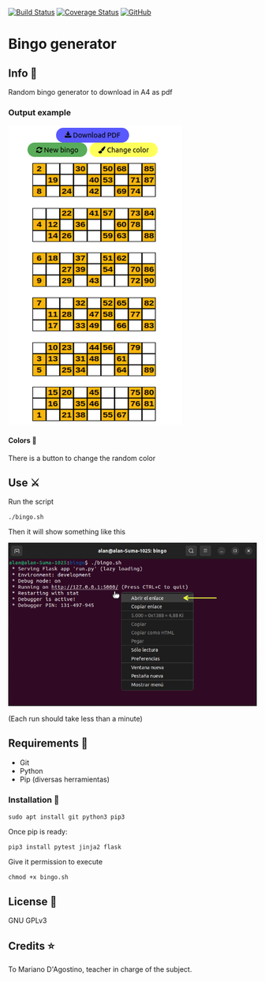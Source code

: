 [![Build Status](https://travis-ci.org/Alan2255/bingo.svg?branch=master)](https://travis-ci.org/Alan2255/bingo)
[![Coverage Status](https://coveralls.io/repos/github/Alan2255/bingo/badge.svg?branch=master)](https://coveralls.io/github/Alan2255/bingo?branch=master)
[![GitHub](https://img.shields.io/github/license/Alan2255/bingo?color=purple)](https://github.com/Alan2255/bingo/blob/master/LICENSE)

# Bingo generator

## Info :open_book:
Random bingo generator to download in A4 as pdf

### Output example
![Bingo](static/images/bingo.png?raw=true)<br>

#### Colors :art:
There is a button to change the random color

## Use :crossed_swords:
Run the script
<pre><code>./bingo.sh</pre></code>

Then it will show something like this

![Consola](static/images/consola.png?raw=true)<br>

(Each run should take less than a minute)

## Requirements :floppy_disk:
* Git
* Python
* Pip (diversas herramientas)

### Installation :wrench:
<pre><code>sudo apt install git python3 pip3</pre></code>
Once pip is ready:
<pre><code>pip3 install pytest jinja2 flask</pre></code>
Give it permission to execute
<pre><code>chmod +x bingo.sh</pre></code>

## License :scroll:
GNU GPLv3<br>

## Credits :star:
To Mariano D'Agostino, teacher in charge of the subject.
